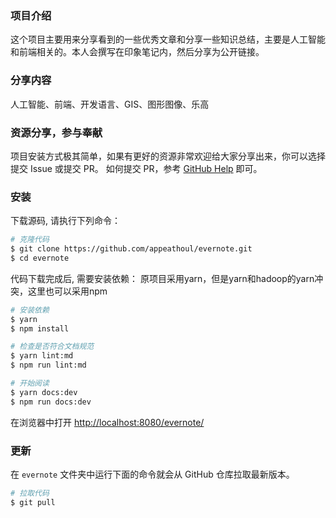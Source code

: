 ### 项目介绍
这个项目主要用来分享看到的一些优秀文章和分享一些知识总结，主要是人工智能和前端相关的。本人会撰写在印象笔记内，然后分享为公开链接。

### 分享内容
人工智能、前端、开发语言、GIS、图形图像、乐高

### 资源分享，参与奉献
项目安装方式极其简单，如果有更好的资源非常欢迎给大家分享出来，你可以选择提交 Issue 或提交 PR。
如何提交 PR，参考 [GitHub Help](https://help.github.com/articles/working-with-forks/) 即可。

### 安装

下载源码, 请执行下列命令：  
```bash
# 克隆代码
$ git clone https://github.com/appeathoul/evernote.git
$ cd evernote
```

代码下载完成后, 需要安装依赖：
  原项目采用yarn，但是yarn和hadoop的yarn冲突，这里也可以采用npm
```bash
# 安装依赖
$ yarn 
$ npm install

# 检查是否符合文档规范
$ yarn lint:md
$ npm run lint:md

# 开始阅读
$ yarn docs:dev 
$ npm run docs:dev 
```

在浏览器中打开 <http://localhost:8080/evernote/>

### 更新

在 `evernote` 文件夹中运行下面的命令就会从 GitHub 仓库拉取最新版本。

```bash
# 拉取代码
$ git pull
```
